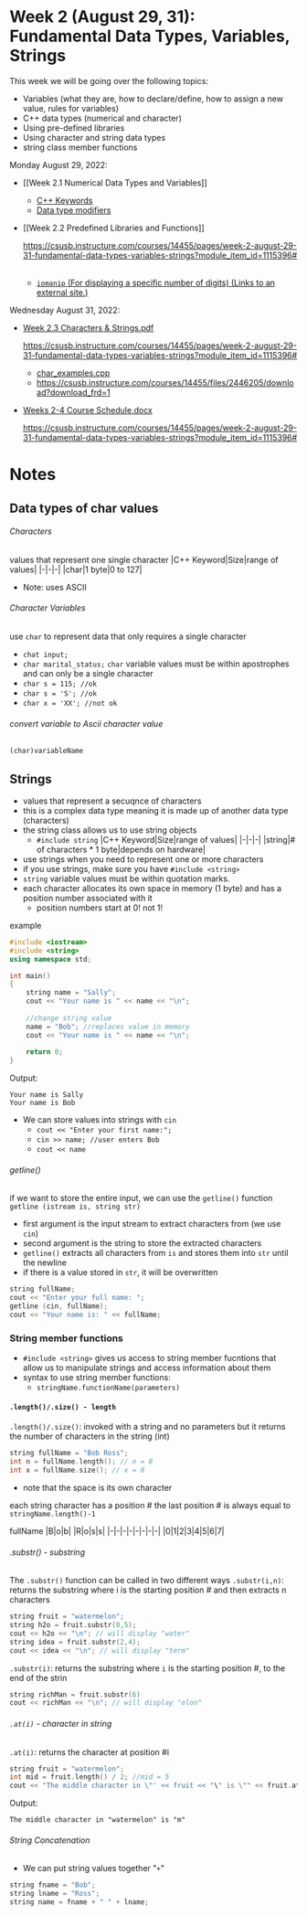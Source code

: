 # Week 2 (August 29, 31): Fundamental Data Types, Variables, Strings


This week we will be going over the following topics:

-   Variables (what they are, how to declare/define, how to assign a new value, rules for variables)
-   C++ data types (numerical and character)
-   Using pre-defined libraries
-   Using character and string data types
-   string class member functions

Monday August 29, 2022:

-   [[Week 2.1 Numerical Data Types and Variables]]
    -   [C++ Keywords](https://en.cppreference.com/w/cpp/keyword)
    -   [Data type modifiers](https://en.cppreference.com/w/cpp/language/types)
-   [[Week 2.2 Predefined Libraries and Functions]]
    
    https://csusb.instructure.com/courses/14455/pages/week-2-august-29-31-fundamental-data-types-variables-strings?module_item_id=1115396# 
     
    -   [`iomanip` (For displaying a specific number of digits) (Links to an external site.)](https://cplusplus.com/reference/iomanip/)

Wednesday August 31, 2022:

-   [Week 2.3 Characters & Strings.pdf](https://csusb.instructure.com/courses/14455/files/2446193?wrap=1 "Week 2.3 Characters & Strings-2.pdf") 
    
    https://csusb.instructure.com/courses/14455/pages/week-2-august-29-31-fundamental-data-types-variables-strings?module_item_id=1115396#
    -   [char_examples.cpp](https://csusb.instructure.com/courses/14455/files/2446205?wrap=1 "char_examples.cpp")
    - https://csusb.instructure.com/courses/14455/files/2446205/download?download_frd=1
-   [Weeks 2-4 Course Schedule.docx](https://csusb.instructure.com/courses/14455/files/2444920?wrap=1 "Week 2-4 Schedule.docx")
    
    https://csusb.instructure.com/courses/14455/pages/week-2-august-29-31-fundamental-data-types-variables-strings?module_item_id=1115396#

# Notes
## Data types of char values
###### Characters
values that represent one single character
|C++ Keyword|Size|range of values|
|-|-|-|
|char|1 byte|0 to 127|
- Note: uses ASCII

###### Character Variables
use `char` to represent data that only requires a single character
- `chat input;`
- `char marital_status;`
`char` variable values must be within apostrophes and can only be a single character
- `char s = 115; //ok`
- `char s = 'S'; //ok`
- `char x = 'XX'; //not ok`
###### convert variable to Ascii character value
`(char)variableName`

## Strings
- values that represent a secuqnce of characters
- this is a complex data type meaning it is made up of another data type (characters)
- the string class allows us to use string objects
	- `#include string`
|C++ Keyword|Size|range of values|
|-|-|-|
|string|# of characters * 1 byte|depends on hardware|
- use strings when you need to represent one or more characters
- if you use strings, make sure you have `#include <string>`
- `string` variable values must be within quotation marks.
- each character allocates its own space in memory (1 byte) and has a position number associated with it
	- position numbers start at 0! not 1!

example
```c++
#include <iostream>
#include <string>
using namespace std;

int main()
{
	string name = "Sally";
	cout << "Your name is " << name << "\n";
	
	//change string value
	name = "Bob"; //replaces value in memory
	cout << "Your name is " << name << "\n";
	
	return 0;
}
```
Output:
```
Your name is Sally
Your name is Bob
```

- We can store values into strings with `cin`
	- `cout << "Enter your first name:";`
	- `cin >> name; //user enters Bob`
	- `cout << name`

###### getline()
if we want to store the entire input, we can use the `getline()` function
`getline (istream is, string str)`
- first argument is the input stream to extract characters from (we use `cin`)
- second argument is the string to store the extracted characters
- `getline()` extracts all characters from `is` and stores them into `str` until the newline
- if there is a value stored in `str`, it will be overwritten
```c++
string fullName;
cout << "Enter your full name: ";
getline (cin, fullName);
cout << "Your name is: " << fullName;
```

### String member functions
- `#include <string>` gives us access to string member fucntions that allow us to manipulate strings and access information about them
- syntax to use string member functions:
	- `stringName.functionName(parameters)`

#### `.length()/.size() - length`
`.length()/.size()`: invoked with a string and no parameters but it returns the number of characters in the string (int)
```c++
string fullName = "Bob Ross";
int n = fullName.length(); // n = 8
int x = fullName.size(); // x = 8
```
- note that the space is its own character

each string character has a position # the last position # is always equal to `stringName.length()-1`

fullName
|B|o|b| |R|o|s|s|
|-|-|-|-|-|-|-|-|
|0|1|2|3|4|5|6|7|
###### .substr() - substring
The `.substr()` function can be called in two different ways
`.substr(i,n)`: returns the substring where i is the starting position # and then extracts n characters
```c++
string fruit = "watermelon";
string h2o = fruit.substr(0,5);
cout << h2o << "\n"; // will display "water"
string idea = fruit.substr(2,4);
cout << idea << "\n"; // will display "term"
```

`.substr(i)`: returns the substring where `i` is the starting position #, to the end of the strin
```c++
string richMan = fruit.substr(6)
cout << richMan << "\n"; // will display "elon"
```

###### `.at(i)` - character in string
`.at(i)`: returns the character at position \#i
```c++
string fruit = "watermelon";
int mid = fruit.length() / 2; //mid = 5
cout << "The middle character in \"' << fruit << "\" is \"" << fruit.at(mid) << "\"\n";
```
Output: 
```
The middle character in "watermelon" is "m"
```

###### String Concatenation
- We can put string values together "`+`"
```c++
string fname = "Bob";
string lname = "Ross";
string name = fname + " " + lname;
```